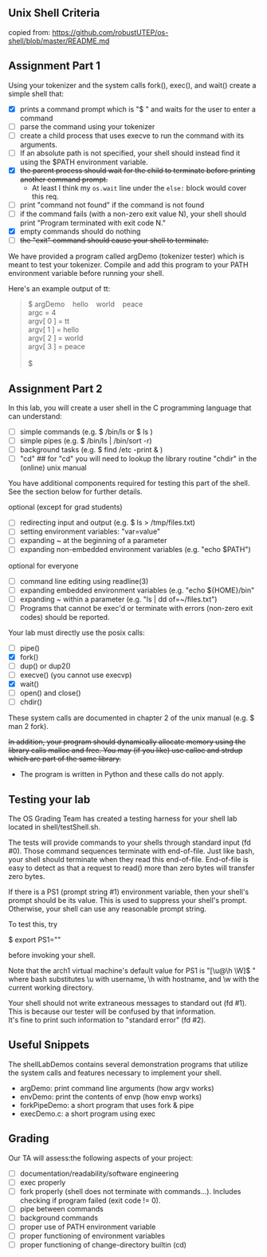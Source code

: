 ## Unix Shell Criteria
copied from:
https://github.com/robustUTEP/os-shell/blob/master/README.md

## Assignment Part 1

Using your tokenizer and the system calls fork(), exec(), and wait() create a simple shell that:

- [X] prints a command prompt which is "$ " and waits for the user to enter a command
- [ ] parse the command using your tokenizer 
- [ ] create a child process that uses execve to run the command with its arguments.  
- [ ] If an absolute path is not specified, your shell should instead find it using the $PATH environment variable.
- [X] ~~the parent process should wait for the child to terminate before printing another command prompt.~~
  - At least I think my `os.wait` line under the `else:` block would cover this req.
- [ ] print "command not found" if the command is not found
- [ ] if the command fails (with a non-zero exit value N), your shell should print "Program terminated with exit code N."
- [X] empty commands should do nothing
- [ ] ~~the "exit" command should cause your shell to terminate.~~

We have provided a program called argDemo (tokenizer tester) which is meant to test your tokenizer. Compile and add this program to your PATH 
environment variable before running your shell.

Here's an example output of tt:

> $ argDemo  &nbsp;&nbsp;&nbsp;hello&nbsp;&nbsp;&nbsp;&nbsp;world&nbsp;&nbsp;&nbsp;&nbsp;peace&nbsp;&nbsp;&nbsp;&nbsp;<br />
> argc = 4<br />
> argv[ 0 ] = tt<br />
> argv[ 1 ] = hello<br />
> argv[ 2 ] = world<br />
> argv[ 3 ] = peace<br />
> <br />
> $

## Assignment Part 2

In this lab, you will create a user shell in the C programming language that can understand:

- [ ] simple commands (e.g. $ /bin/ls or $ ls )
- [ ] simple pipes (e.g. $ /bin/ls | /bin/sort -r)
- [ ] background tasks (e.g. $ find /etc -print & )
- [ ] "cd" ## for "cd" you will need to lookup the library routine "chdir" in the (online) unix manual

You have additional components required for testing this part of the shell. See the section below for further details.

optional (except for grad students)
- [ ] redirecting input and output (e.g. $ ls > /tmp/files.txt)
- [ ] setting environment variables: "var=value" 
- [ ] expanding ~ at the beginning of a parameter
- [ ] expanding non-embedded environment variables (e.g. "echo $PATH")

optional for everyone
- [ ] command line editing using readline(3)
- [ ] expanding embedded environment variables (e.g. "echo ${HOME}/bin"
- [ ] expanding ~ within a parameter (e.g. "ls | dd of=~/files.txt")
- [ ] Programs that cannot be exec'd or terminate with errors (non-zero exit codes) should be reported.

Your lab must directly use the posix calls:

- [ ] pipe()
- [X] fork()
- [ ] dup() or dup2()
- [ ] execve() (you cannot use execvp)
- [X] wait()
- [ ] open() and close()
- [ ] chdir()

These system calls are documented in chapter 2 of the unix manual (e.g. $ man 2 fork).

~~In addition, your program should dynamically allocate memory using the
library calls malloc and free. You may (if you like) use calloc and
strdup which are part of the same library.~~
- The program is written in Python and these calls do not apply.

## Testing your lab

The OS Grading Team has created a testing harness for your shell lab
located in shell/testShell.sh.  

The tests will provide commands to your shells through standard input
(fd #0).  Those command sequences terminate with end-of-file.  Just
like bash, your shell should terminate when they read this
end-of-file. End-of-file is easy to detect as that a request to read()
more than zero bytes will transfer zero bytes.

If there is a PS1 (prompt string #1) environment variable, then your
shell's prompt should be its value.  This is used to suppress your
shell's prompt.  Otherwise, your shell can use any reasonable prompt
string.

To test this, try

  $ export PS1=""

before invoking your shell.

Note that the arch1 virtual machine's default value for PS1 is "[\u@\h
\W]$ " where bash substitutes \u with username, \h with hostname, and
\w with the current working directory.  

Your shell should not write extraneous messages to standard out 
(fd #1).  This is because our tester will be confused by that
information.  
It's fine to print such information to "standard error" (fd #2).

## Useful Snippets

The shellLabDemos contains several demonstration programs that
utilize the system calls and features necessary to implement your shell.

- argDemo: print command line arguments (how argv works)
- envDemo: print the contents of envp (how envp works)
- forkPipeDemo: a short program that uses fork & pipe
- execDemo.c: a short program using exec


## Grading

Our TA will assess:the following aspects of your project:

- [ ] documentation/readability/software engineering
- [ ] exec properly
- [ ] fork properly (shell does not terminate with commands...). Includes checking if program failed (exit code != 0).
- [ ] pipe between commands
- [ ] background commands
- [ ] proper use of PATH environment variable
- [ ] proper functioning of environment variables
- [ ] proper functioning of change-directory builtin (cd)
